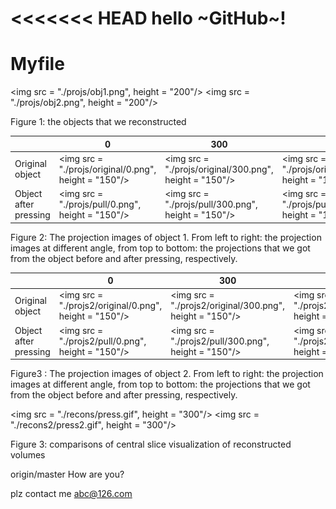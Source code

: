<<<<<<< HEAD
hello ~GitHub~!
=======
# Myfile

<img src = "./projs/obj1.png", height = "200"/> <img src = "./projs/obj2.png", height = "200"/>

Figure 1: the objects that we reconstructed

|                       | 0                                        | 300                                      | 600                                      | 900                                      |
| :-------------------- | ---------------------------------------- | ---------------------------------------- | ---------------------------------------- | ---------------------------------------- |
| Original object       | <img src = "./projs/original/0.png", height = "150"/> | <img src = "./projs/original/300.png", height = "150"/> | <img src = "./projs/original/600.png", height = "150"/> | <img src = "./projs/original/900.png", height = "150"/> |
| Object after pressing | <img src = "./projs/pull/0.png", height = "150"/> | <img src = "./projs/pull/300.png", height = "150"/> | <img src = "./projs/pull/600.png", height = "150"/> | <img src = "./projs/original/900.png", height = "150"/> |

Figure 2: The projection images of object 1. From left to right: the projection images at different angle, from top to bottom: the projections that we got from the object before and after pressing, respectively. 





|                       | 0                                        | 300                                      | 600                                      | 900                                      |
| :-------------------- | ---------------------------------------- | ---------------------------------------- | ---------------------------------------- | ---------------------------------------- |
| Original object       | <img src = "./projs2/original/0.png", height = "150"/> | <img src = "./projs2/original/300.png", height = "150"/> | <img src = "./projs2/original/600.png", height = "150"/> | <img src = "./projs/original/900.png", height = "150"/> |
| Object after pressing | <img src = "./projs2/pull/0.png", height = "150"/> | <img src = "./projs2/pull/300.png", height = "150"/> | <img src = "./projs2/pull/600.png", height = "150"/> | <img src = "./projs/original/900.png", height = "150"/> |

Figure3 : The projection images of object 2. From left to right: the projection images at different angle, from top to bottom: the projections that we got from the object before and after pressing, respectively. 

<img src = "./recons/press.gif", height = "300"/> <img src = "./recons2/press2.gif", height = "300"/>

Figure 3: comparisons of central slice visualization of reconstructed volumes

origin/master
How are you?

plz contact me   abc@126.com